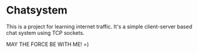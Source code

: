 # Chatsystem

This is a project for learning internet traffic.
It's a simple client-server based chat system using TCP sockets.

MAY THE FORCE BE WITH ME! =)
